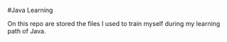 #Java Learning

On this repo are stored the files I used to train myself during my learning path of Java.